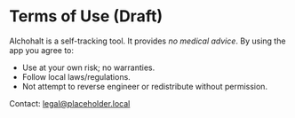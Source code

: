 # Terms of Use (Draft)

Alchohalt is a self-tracking tool. It provides *no medical advice*.
By using the app you agree to:
- Use at your own risk; no warranties.
- Follow local laws/regulations.
- Not attempt to reverse engineer or redistribute without permission.

Contact: legal@placeholder.local
